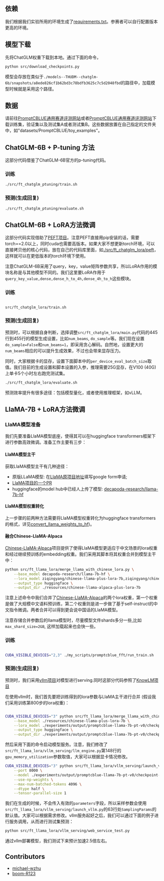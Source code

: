 

## 依赖

我们根据我们实验所用的环境生成了[requirements.txt](./requirements.txt)。参赛者可以自行配置版本更高的环境。

## 模型下载

先将ChatGLM权重下载到本地。通过下面的命令，
```bash
python src/download_checkpoints.py
```
模型会存放在类似于`./models--THUDM--chatglm-6b/snapshots/a8ede826cf1b62bd3c78bdfb3625c7c5d2048fbd`的路径中，加载模型时候就是采用这个路径。


##  数据

请前往[PromptCBLUE通用赛道评测网站](https://tianchi.aliyun.com/competition/entrance/532085/introduction)或者[PromptCBLUE通用赛道评测网站](https://tianchi.aliyun.com/competition/entrance/532084/introduction)下载训练集，验证集以及测试集A或者测试集B。这些数据放置在自己指定的文件夹中，如"datasets/PromptCBLUE/toy_examples"。


## ChatGLM-6B + P-tuning 方法

这部分代码借鉴了ChatGLM-6B官方的p-tuning代码。

### 训练

```bash
./src/ft_chatglm_ptuning/train.sh

```


### 预测(生成回复)

```bash
./src/ft_chatglm_ptuning/evaluate.sh

```



## ChatGLM-6B + LoRA方法微调

这部分代码实现借助了[PEFT项目](https://github.com/huggingface/peft)。注意PEFT直接用pip安装的话，需要torch==2.0以上，同时cuda也需要高版本。如果大家不想更新torch环境，可以直接拷贝他的核心代码，放在自己的代码库里面，如[./src/ft_chatglm_lora/peft](./src/ft_chatglm_lora/peft)，这样就可以在更低版本的torch环境下使用。

注意ChatGLM-6B采用了query，key，value矩阵参数共享，所以LoRA作用的模块名称是与其他模型不同的。我们这里要LoRA作用于`query_key_value,dense,dense_h_to_4h,dense_4h_to_h`这些模块。


### 训练

```bash

src/ft_chatglm_lora/train.sh

```

### 预测(生成回复)

预测时，可以根据自身判断，选择调整`src/ft_chatglm_lora/main.py`代码的445行到455行的模型生成设置，比如`num_beams`, `do_sample`等。我们现在设置`do_sample=False`和`num_beams=1`，即采用贪心解码。自然地，设置更大的`num_beams`相应的可以提升生成效果，不过也会带来显存压力。

同时，大家根据卡的显存，设置下面脚本中的`per_device_eval_batch_size`取值。我们目前的生成设置和脚本设置的入参，推理需要25G显存，在V100 (40G)上单卡5个小时左右跑完测试集。

```bash
./src/ft_chatglm_lora/evaluate.sh

```

预测效率提升有很多途径：包括模型量化，或者使用推理框架，如vLLM。



## LlaMA-7B + LoRA方法微调

### LlaMA模型准备

我们先要准备LlaMA模型底座，使得其可以在huggingface transformers框架下进行参数高效微调。准备工作主要有三步：

#### LlaMA模型主干

获取LlaMA模型主干有几种途径：
- 原版LLaMA模型: 在[LlaMA原项目地址](https://github.com/facebookresearch/llama)填写google form申请;
- [LlaMA项目的一个PR](https://github.com/facebookresearch/llama/pull/73/files)
- huggingface的model hub中已经人上传了模型: [decapoda-research/llama-7b-hf](https://huggingface.co/decapoda-research/llama-7b-hf)

#### LlaMA模型权重转化

上一步骤的前两种方法需要将LlaMA模型权重转化为huggingface transformers的格式，详见[convert_llama_weights_to_hf](https://github.com/huggingface/transformers/blob/main/src/transformers/models/llama/convert_llama_weights_to_hf.py))。


#### 融合Chinese-LlaMA-Alpaca

[Chinese-LlaMA-Alpaca](https://github.com/ymcui/Chinese-LLaMA-Alpaca/blob/main/README_EN.md)项目提供了使得LlaMA模型更适应于中文场景的lora权重和经过继续预训练的embedding权重。我们采用其脚本将其权重合并到模型主干中：

```bash
python src/ft_llama_lora/merge_llama_with_chinese_lora.py \
    --base_model decapoda-research/llama-7b-hf \
    --lora_model ziqingyang/chinese-llama-plus-lora-7b,ziqingyang/chinese-alpaca-plus-lora-7b \
    --output_type huggingface \
    --output_dir ./resources/chinese-llama-alpaca-plus-lora-7b

```

注意上述命令中我们合并了[Chinese-LlaMA-Alpaca](https://github.com/ymcui/Chinese-LLaMA-Alpaca)的两个lora权重，第一个权重是做了大规模中文语料预训练，第二个权重则是进一步做了基于self-instruct的中文指令微调。两者合并可以得到更会说中国话的LlaMA模型。

注意存储合并参数后的llama模型时，尽量模型文件shards多分一些,比如`max_shard_size=2GB`, 这样加载起来也会快一些。


### 训练

```bash

CUDA_VISIBLE_DEVICES="2,3" ./my_scripts/promptcblue_fft/run_train.sh

```

### 预测(生成回复)

预测时，我们采用[vllm项目](https://github.com/vllm-project/vllm)对模型进行serving.同时这部分代码参照了[KnowLM项目](https://github.com/zjunlp/KnowLM/tree/main/inference)

在使用vllm时，我们首先要把训练得到的lora参数与LlaMA主干进行合并 (假设我们采用训练第800步的lora权重)：

```bash

CUDA_VISIBLE_DEVICES="3" python src/ft_llama_lora/merge_llama_with_chinese_lora.py \
    --base_model ./resources/chinese-llama-plus-lora-7b \
    --lora_model ./experiments/output/promptcblue-llama-7b-pt-v0/checkpoint-800 \
    --output_type huggingface \
    --output_dir ./experiments/output/promptcblue-llama-7b-pt-v0/checkpoint-800-merge

```

然后采用下面的命令启动模型服务。注意，我们修改了`src/ft_llama_lora/vllm_serving/llm_engine.py`第148行的`gpu_memory_utilization`参数取值，大家可以根据显卡情况修改。

```bash
CUDA_VISIBLE_DEVICES="3" python src/ft_llama_lora/vllm_serving/launch_vllm.py \
    --port 8000 \
    --model ./experiments/output/promptcblue-llama-7b-pt-v0/checkpoint-800-merge \
    --use-np-weights \
    --max-num-batched-tokens 4096 \
    --dtype half \
    --tensor-parallel-size 1

```

我们在生成的时候，不会传入有效的`parameters`字段，所以采样参数会使用`src/ft_llama_lora/vllm_serving/launch_vllm.py`的63行处`SamplingParams`的默认值。大家可以根据需求修改。vllm服务起好之后，我们可以通过下面的例子进行服务调用，从而进行测试集预测：

```bash
python src/ft_llama_lora/vllm_serving/web_service_test.py

```

通过vllm部署模型，我们测试下来预计加速2.5倍左右。




## Contributors

- [michael-wzhu](https://github.com/michael-wzhu)
- [boom-R123](https://github.com/boom-R123)
